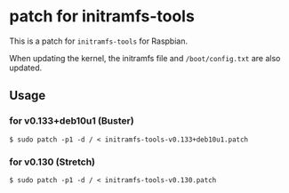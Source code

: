 # patch for initramfs-tools

This is a patch for `initramfs-tools` for Raspbian.

When updating the kernel, the initramfs file and `/boot/config.txt` are also updated.

## Usage

### for v0.133+deb10u1 (Buster)

```
$ sudo patch -p1 -d / < initramfs-tools-v0.133+deb10u1.patch
```

### for v0.130 (Stretch)

```
$ sudo patch -p1 -d / < initramfs-tools-v0.130.patch
```
